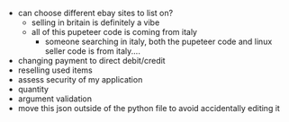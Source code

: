 - can choose different ebay sites to list on?
    -  selling in britain is definitely a vibe
    - all of this pupeteer code is coming from italy
        - someone searching in italy, both the pupeteer code and linux seller code is from italy....
- changing payment to direct debit/credit
- reselling used items
- assess security of my application
- quantity
- argument validation
- move this json outside of the python file to avoid accidentally editing it